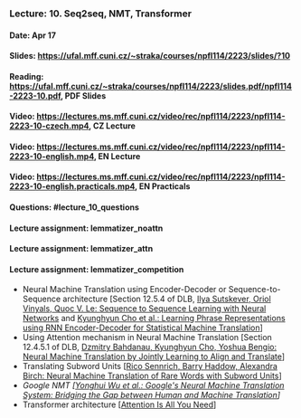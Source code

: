 ### Lecture: 10. Seq2seq, NMT, Transformer
#### Date: Apr 17
#### Slides: https://ufal.mff.cuni.cz/~straka/courses/npfl114/2223/slides/?10
#### Reading: https://ufal.mff.cuni.cz/~straka/courses/npfl114/2223/slides.pdf/npfl114-2223-10.pdf, PDF Slides
#### Video: https://lectures.ms.mff.cuni.cz/video/rec/npfl114/2223/npfl114-2223-10-czech.mp4, CZ Lecture
#### Video: https://lectures.ms.mff.cuni.cz/video/rec/npfl114/2223/npfl114-2223-10-english.mp4, EN Lecture
#### Video: https://lectures.ms.mff.cuni.cz/video/rec/npfl114/2223/npfl114-2223-10-english.practicals.mp4, EN Practicals
#### Questions: #lecture_10_questions
#### Lecture assignment: lemmatizer_noattn
#### Lecture assignment: lemmatizer_attn
#### Lecture assignment: lemmatizer_competition

- Neural Machine Translation using Encoder-Decoder or Sequence-to-Sequence architecture [Section 12.5.4 of DLB, [Ilya Sutskever, Oriol Vinyals, Quoc V. Le: Sequence to Sequence Learning with Neural Networks](https://arxiv.org/abs/1409.3215) and [Kyunghyun Cho et al.: Learning Phrase Representations using RNN Encoder-Decoder for Statistical Machine Translation](https://arxiv.org/abs/1406.1078)]
- Using Attention mechanism in Neural Machine Translation [Section 12.4.5.1 of DLB, [Dzmitry Bahdanau, Kyunghyun Cho, Yoshua Bengio: Neural Machine Translation by Jointly Learning to Align and Translate](https://arxiv.org/abs/1409.0473)]
- Translating Subword Units [[Rico Sennrich, Barry Haddow, Alexandra Birch: Neural Machine Translation of Rare Words with Subword Units](https://arxiv.org/abs/1508.07909)]
- _Google NMT [[Yonghui Wu et al.: Google's Neural Machine Translation System: Bridging the Gap between Human and Machine Translation](https://arxiv.org/abs/1609.08144)]_
- Transformer architecture [[Attention Is All You Need](https://arxiv.org/abs/1706.03762)]
